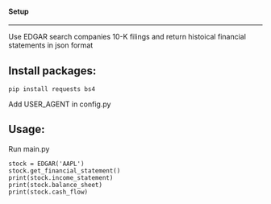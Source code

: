 #### Setup 
-------
Use EDGAR search companies 10-K filings and return histoical financial statements in json format


Install  packages:
-------
```console
pip install requests bs4
```

Add USER_AGENT in config.py 

Usage:
-------
Run main.py
```console
stock = EDGAR('AAPL')
stock.get_financial_statement()
print(stock.income_statement)
print(stock.balance_sheet)
print(stock.cash_flow)
```

